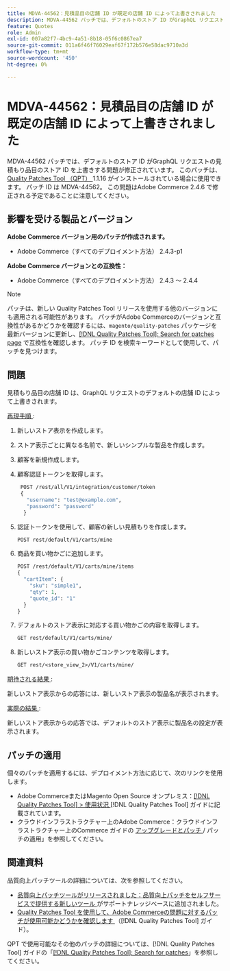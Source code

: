 ```yaml
---
title: MDVA-44562：見積品目の店舗 ID が既定の店舗 ID によって上書きされました
description: MDVA-44562 パッチでは、デフォルトのストア ID がGraphQL リクエストの見積もり品目のストア ID を上書きする問題が修正されています。 このパッチは、[Quality Patches Tool （QPT） ] （https://experienceleague.adobe.com/ja/docs/commerce-operations/tools/quality-patches-tool/quality-patches-tool-to-self-serve-quality-patches） 1.1.16 がインストールされている場合に利用できます。 パッチ ID は MDVA-44562。 この問題はAdobe Commerce 2.4.6 で修正される予定であることに注意してください。
feature: Quotes
role: Admin
exl-id: 007a82f7-4bc9-4a51-8b18-05f6c0867ea7
source-git-commit: 011a6f46f76029eaf67f172b576e58dac9710a3d
workflow-type: tm+mt
source-wordcount: '450'
ht-degree: 0%

---
```


# MDVA-44562：見積品目の店舗 ID が既定の店舗 ID によって上書きされました

MDVA-44562 パッチでは、デフォルトのストア ID がGraphQL リクエストの見積もり品目のストア ID を上書きする問題が修正されています。 このパッチは、[Quality Patches Tool （QPT） ](https://experienceleague.adobe.com/ja/docs/commerce-operations/tools/quality-patches-tool/quality-patches-tool-to-self-serve-quality-patches)1.1.16 がインストールされている場合に使用できます。 パッチ ID は MDVA-44562。 この問題はAdobe Commerce 2.4.6 で修正される予定であることに注意してください。

## 影響を受ける製品とバージョン

**Adobe Commerce バージョン用のパッチが作成されます。**

* Adobe Commerce（すべてのデプロイメント方法） 2.4.3-p1

**Adobe Commerce バージョンとの互換性：**

* Adobe Commerce（すべてのデプロイメント方法） 2.4.3 ～ 2.4.4

>[!NOTE]
>
>パッチは、新しい Quality Patches Tool リリースを使用する他のバージョンにも適用される可能性があります。 パッチがAdobe Commerceのバージョンと互換性があるかどうかを確認するには、`magento/quality-patches` パッケージを最新バージョンに更新し、[[!DNL Quality Patches Tool]: Search for patches page](https://experienceleague.adobe.com/ja/docs/commerce-operations/tools/quality-patches-tool/quality-patches-tool-to-self-serve-quality-patches) で互換性を確認します。 パッチ ID を検索キーワードとして使用して、パッチを見つけます。

## 問題

見積もり品目の店舗 ID は、GraphQL リクエストのデフォルトの店舗 ID によって上書きされます。

<u> 再現手順 </u>:

1. 新しいストア表示を作成します。
1. ストア表示ごとに異なる名前で、新しいシンプルな製品を作成します。
1. 顧客を新規作成します。
1. 顧客認証トークンを取得します。

   ```GraphQL
    POST /rest/all/V1/integration/customer/token
    {
      "username": "test@example.com",
      "password": "password"
     }
   ```

1. 認証トークンを使用して、顧客の新しい見積もりを作成します。

   ```GraphQL
   POST rest/default/V1/carts/mine
   ```

1. 商品を買い物かごに追加します。

   ```GraphQL
   POST /rest/default/V1/carts/mine/items
   {
     "cartItem": {
       "sku": "simple1",
       "qty": 1,
       "quote_id": "1"
     }
   }
   ```

1. デフォルトのストア表示に対応する買い物かごの内容を取得します。

   ```GraphQL
   GET rest/default/V1/carts/mine/
   ```

1. 新しいストア表示の買い物かごコンテンツを取得します。

   ```GraphQL
   GET rest/<store_view_2>/V1/carts/mine/
   ```

<u> 期待される結果 </u>:

新しいストア表示からの応答には、新しいストア表示の製品名が表示されます。

<u> 実際の結果 </u>:

新しいストア表示からの応答では、デフォルトのストア表示に製品名の設定が表示されます。

## パッチの適用

個々のパッチを適用するには、デプロイメント方法に応じて、次のリンクを使用します。

* Adobe CommerceまたはMagento Open Source オンプレミス：[[!DNL Quality Patches Tool] > 使用状況 ](/help/tools/quality-patches-tool/usage.md) [!DNL Quality Patches Tool] ガイドに記載されています。
* クラウドインフラストラクチャー上のAdobe Commerce：クラウドインフラストラクチャー上のCommerce ガイドの [ アップグレードとパッチ ](https://experienceleague.adobe.com/docs/commerce-cloud-service/user-guide/develop/upgrade/apply-patches.html?lang=ja)/ パッチの適用」を参照してください。

## 関連資料

品質向上パッチツールの詳細については、次を参照してください。

* [ 品質向上パッチツールがリリースされました：品質向上パッチをセルフサービスで提供する新しいツール ](https://experienceleague.adobe.com/ja/docs/commerce-operations/tools/quality-patches-tool/quality-patches-tool-to-self-serve-quality-patches) がサポートナレッジベースに追加されました。
* [Quality Patches Tool を使用して、Adobe Commerceの問題に対するパッチが使用可能かどうかを確認します ](/help/tools/quality-patches-tool/patches-available-in-qpt/check-patch-for-magento-issue-with-magento-quality-patches.md) （[!DNL Quality Patches Tool] ガイド）。

QPT で使用可能なその他のパッチの詳細については、[!DNL Quality Patches Tool] ガイドの「[[!DNL Quality Patches Tool]: Search for patches](https://experienceleague.adobe.com/tools/commerce-quality-patches/index.html?lang=ja)」を参照してください。
